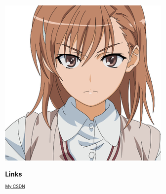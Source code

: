 ![pao jie](images/paojie.jpg ':size=200x200 :class=center')

## Links
[My CSDN](https://blog.csdn.net/dujcel)

